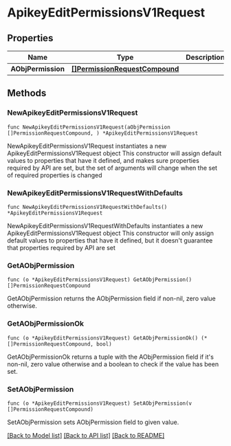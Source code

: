 # ApikeyEditPermissionsV1Request

## Properties

Name | Type | Description | Notes
------------ | ------------- | ------------- | -------------
**AObjPermission** | [**[]PermissionRequestCompound**](PermissionRequestCompound.md) |  | 

## Methods

### NewApikeyEditPermissionsV1Request

`func NewApikeyEditPermissionsV1Request(aObjPermission []PermissionRequestCompound, ) *ApikeyEditPermissionsV1Request`

NewApikeyEditPermissionsV1Request instantiates a new ApikeyEditPermissionsV1Request object
This constructor will assign default values to properties that have it defined,
and makes sure properties required by API are set, but the set of arguments
will change when the set of required properties is changed

### NewApikeyEditPermissionsV1RequestWithDefaults

`func NewApikeyEditPermissionsV1RequestWithDefaults() *ApikeyEditPermissionsV1Request`

NewApikeyEditPermissionsV1RequestWithDefaults instantiates a new ApikeyEditPermissionsV1Request object
This constructor will only assign default values to properties that have it defined,
but it doesn't guarantee that properties required by API are set

### GetAObjPermission

`func (o *ApikeyEditPermissionsV1Request) GetAObjPermission() []PermissionRequestCompound`

GetAObjPermission returns the AObjPermission field if non-nil, zero value otherwise.

### GetAObjPermissionOk

`func (o *ApikeyEditPermissionsV1Request) GetAObjPermissionOk() (*[]PermissionRequestCompound, bool)`

GetAObjPermissionOk returns a tuple with the AObjPermission field if it's non-nil, zero value otherwise
and a boolean to check if the value has been set.

### SetAObjPermission

`func (o *ApikeyEditPermissionsV1Request) SetAObjPermission(v []PermissionRequestCompound)`

SetAObjPermission sets AObjPermission field to given value.



[[Back to Model list]](../README.md#documentation-for-models) [[Back to API list]](../README.md#documentation-for-api-endpoints) [[Back to README]](../README.md)


